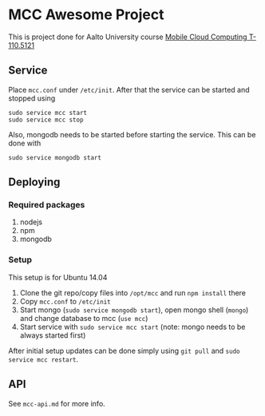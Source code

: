 # MCC Awesome Project

This is project done for Aalto University course [Mobile Cloud Computing T-110.5121](to.fi/course/view.php?id=8779)

## Service
Place `mcc.conf` under `/etc/init`. After that the service can be started and stopped using

    sudo service mcc start
    sudo service mcc stop

Also, mongodb needs to be started before starting the service. This can be done with

    sudo service mongodb start

## Deploying
### Required packages

1. nodejs
2. npm
3. mongodb

### Setup

This setup is for Ubuntu 14.04

1. Clone the git repo/copy files into `/opt/mcc` and run `npm install` there
2. Copy `mcc.conf` to `/etc/init`
3. Start mongo (`sudo service mongodb start`), open mongo shell (`mongo`) and change database to mcc (`use mcc`)
4. Start service with `sudo service mcc start` (note: mongo needs to be always started first)

After initial setup updates can be done simply using `git pull` and `sudo service mcc restart`.

## API

See `mcc-api.md` for more info.
